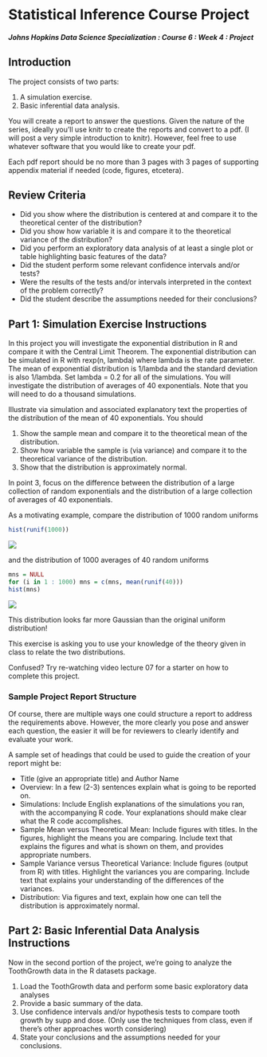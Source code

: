 Statistical Inference Course Project
================

##### Johns Hopkins Data Science Specialization : Course 6 : Week 4 : Project

## Introduction

The project consists of two parts:

1)  A simulation exercise.
2)  Basic inferential data analysis.

You will create a report to answer the questions. Given the nature of
the series, ideally you’ll use knitr to create the reports and convert
to a pdf. (I will post a very simple introduction to knitr). However,
feel free to use whatever software that you would like to create your
pdf.

Each pdf report should be no more than 3 pages with 3 pages of
supporting appendix material if needed (code, figures, etcetera).

## Review Criteria

  - Did you show where the distribution is centered at and compare it to
    the theoretical center of the distribution?
  - Did you show how variable it is and compare it to the theoretical
    variance of the distribution?
  - Did you perform an exploratory data analysis of at least a single
    plot or table highlighting basic features of the data?
  - Did the student perform some relevant confidence intervals and/or
    tests?
  - Were the results of the tests and/or intervals interpreted in the
    context of the problem correctly?
  - Did the student describe the assumptions needed for their
    conclusions?

## Part 1: Simulation Exercise Instructions

In this project you will investigate the exponential distribution in R
and compare it with the Central Limit Theorem. The exponential
distribution can be simulated in R with rexp(n, lambda) where lambda is
the rate parameter. The mean of exponential distribution is 1/lambda and
the standard deviation is also 1/lambda. Set lambda = 0.2 for all of the
simulations. You will investigate the distribution of averages of 40
exponentials. Note that you will need to do a thousand simulations.

Illustrate via simulation and associated explanatory text the properties
of the distribution of the mean of 40 exponentials. You should

1)  Show the sample mean and compare it to the theoretical mean of the
    distribution.
2)  Show how variable the sample is (via variance) and compare it to the
    theoretical variance of the distribution.
3)  Show that the distribution is approximately normal.

In point 3, focus on the difference between the distribution of a large
collection of random exponentials and the distribution of a large
collection of averages of 40 exponentials.

As a motivating example, compare the distribution of 1000 random
uniforms

``` r
hist(runif(1000))
```

![](C6_Project_Instructions_files/figure-gfm/example%201-1.png)<!-- -->

and the distribution of 1000 averages of 40 random uniforms

``` r
mns = NULL
for (i in 1 : 1000) mns = c(mns, mean(runif(40)))
hist(mns)
```

![](C6_Project_Instructions_files/figure-gfm/example%202-1.png)<!-- -->

This distribution looks far more Gaussian than the original uniform
distribution\!

This exercise is asking you to use your knowledge of the theory given in
class to relate the two distributions.

Confused? Try re-watching video lecture 07 for a starter on how to
complete this project.

### Sample Project Report Structure

Of course, there are multiple ways one could structure a report to
address the requirements above. However, the more clearly you pose and
answer each question, the easier it will be for reviewers to clearly
identify and evaluate your work.

A sample set of headings that could be used to guide the creation of
your report might be:

  - Title (give an appropriate title) and Author Name
  - Overview: In a few (2-3) sentences explain what is going to be
    reported on.
  - Simulations: Include English explanations of the simulations you
    ran, with the accompanying R code. Your explanations should make
    clear what the R code accomplishes.
  - Sample Mean versus Theoretical Mean: Include figures with titles. In
    the figures, highlight the means you are comparing. Include text
    that explains the figures and what is shown on them, and provides
    appropriate numbers.
  - Sample Variance versus Theoretical Variance: Include figures (output
    from R) with titles. Highlight the variances you are comparing.
    Include text that explains your understanding of the differences of
    the variances.
  - Distribution: Via figures and text, explain how one can tell the
    distribution is approximately normal.

## Part 2: Basic Inferential Data Analysis Instructions

Now in the second portion of the project, we’re going to analyze the
ToothGrowth data in the R datasets package.

1)  Load the ToothGrowth data and perform some basic exploratory data
    analyses
2)  Provide a basic summary of the data.
3)  Use confidence intervals and/or hypothesis tests to compare tooth
    growth by supp and dose. (Only use the techniques from class, even
    if there’s other approaches worth considering)
4)  State your conclusions and the assumptions needed for your
    conclusions.
